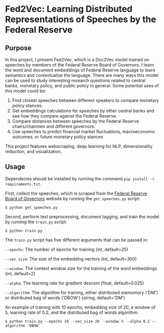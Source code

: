 # Fed2Vec: Learning Distributed Representations of Speeches by the Federal Reserve

## Purpose
In this project, I present Fed2Vec, which is a Doc2Vec model trained on speeches by members of the Federal Reserve Board of Governors. I learn the word and document embeddings of Federal Reserve language to learn semantics and contextualize the language. There are many ways this model can be used to study interesting research questions related to central banks, monetary policy, and public policy in general. Some potential uses of this model could be:

1. Find closest speeches between different speakers to compare monetary policy stances.
2. Get embeddings calculations for speeches by other central banks and see how they compare against the Federal Reserve.
3. Compare distances between speeches by the Federal Reserve chairs/chairmen and different governors.
4. Use speeches to predict financial market fluctuations, macroeconomic outcomes, or future monetary policy stances

This project features webscraping, deep learning for NLP, dimensionality reduction, and visualization.

## Usage
Dependecies should be installed by running the command `pip install -r requirements.txt`.

First, collect the speeches, which is scraped from the [Federal Reserve Board of Governors](https://www.federalreserve.gov/) website by running the `get_speeches.py` script:
```
$ python get_speeches.py
```

Second, perform text preprocessing, document tagging, and train the model by running the `train.py` script:
```
$ python train.py
```

The `train.py` script has five different arguments that can be passed in:

`--epochs`: The number of epochs for training (int, default=25)

`--vec_size`: The size of the embedding vectors (int, default=300)

`--window`: The context window size for the training of the word embeddings (int, default=2)

`--alpha`: The learning rate for gradient descent (float, default=0.025)

`--algorithm`: The algorithm for training, either distributed memomory ('DM') or distributed bag of words ('DBOW') (string, default='DM')

An example of training with 10 epochs, embedding size of 20, a window of 5, learning rate of 0.2, and the distributed bag of words algorithm:

```
$ python train.py --epochs 10 --vec_size 20 --window 5 --alpha 0.2 --algorithm 'DBOW'
```

